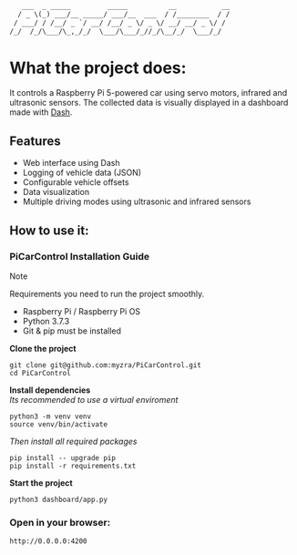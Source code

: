 ```txt
   ___  _ _____         _____          __           __
  / _ \(_) ___/__ _____/ ___/__  ___  / /________  / /
 / ___/ / /__/ _ `/ __/ /__/ _ \/ _ \/ __/ __/ _ \/ / 
/_/  /_/\___/\_,_/_/  \___/\___/_//_/\__/_/  \___/_/  
```
# What the project does:
It controls a Raspberry Pi 5-powered car using servo motors, infrared and ultrasonic sensors. The collected data is visually displayed in a dashboard made with [Dash](https://dash.plotly.com/).

## Features
- Web interface using Dash
- Logging of vehicle data (JSON)
- Configurable vehicle offsets
- Data visualization
- Multiple driving modes using ultrasonic and infrared sensors

## How to use it:
### PiCarControl Installation Guide
> [!NOTE]
> Requirements you need to run the project smoothly.

- Raspberry Pi / Raspberry Pi OS
- Python 3.7.3
- Git & pip must be installed

__Clone the project__
```
git clone git@github.com:myzra/PiCarControl.git  
cd PiCarControl
```
__Install dependencies__ \
_Its recommended to use a virtual enviroment_
```
python3 -m venv venv
source venv/bin/activate
```
_Then install all required packages_
```
pip install -- upgrade pip
pip install -r requirements.txt
```
__Start the project__
```
python3 dashboard/app.py
```
### Open in your browser:
`http://0.0.0.0:4200`
